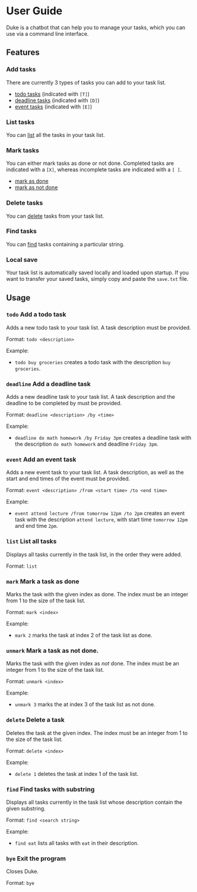 # User Guide

Duke is a chatbot that can help you to manage your tasks,
which you can use via a command line interface.

## Features

### Add tasks
There are currently 3 types of tasks you can add to your task list.
- [todo tasks](#todo-add-a-todo-task) (indicated with `[T]`)
- [deadline tasks](#deadline-add-a-deadline-task) (indicated with `[D]`)
- [event tasks](#event-add-an-event-task) (indicated with `[E]`)

### List tasks
You can [list](#list-list-all-tasks) all the tasks in your task list.

### Mark tasks
You can either mark tasks as done or not done.
Completed tasks are indicated with a `[X]`, whereas incomplete tasks are indicated with a `[ ]`.
- [mark as done](#mark-mark-a-task-as-done)
- [mark as not done](#unmark-mark-a-task-as-not-done)

### Delete tasks
You can [delete](#delete-delete-a-task) tasks from your task list.

### Find tasks
You can [find](#find-find-tasks-with-substring) tasks containing a particular string.

### Local save
Your task list is automatically saved locally and loaded upon startup.
If you want to transfer your saved tasks, simply copy and paste the `save.txt` file.

## Usage 

### `todo` Add a todo task
Adds a new todo task to your task list. A task description must be provided.

Format: `todo <description>`

Example:
- `todo buy groceries` creates a todo task with the description `buy groceries`.

### `deadline` Add a deadline task
Adds a new deadline task to your task list.
A task description and the deadline to be completed by must be provided.

Format: `deadline <description> /by <time>`

Example:
- `deadline do math homework /by Friday 3pm` creates a deadline task
  with the description `do math homework` and deadline `Friday 3pm`.

### `event` Add an event task
Adds a new event task to your task list.
A task description, as well as the start and end times of the event must be provided.

Format: `event <description> /from <start time> /to <end time>`

Example:
- `event attend lecture /from tomorrow 12pm /to 2pm` creates an event task with the description `attend lecture`,
  with start time `tomorrow 12pm` and end time `2pm`.

### `list` List all tasks
Displays all tasks currently in the task list, in the order they were added.

Format: `list`

### `mark` Mark a task as done
Marks the task with the given index as done.
The index must be an integer from 1 to the size of the task list.

Format: `mark <index>`

Example:
- `mark 2` marks the task at index 2 of the task list as done.

### `unmark` Mark a task as not done.
Marks the task with the given index as *not* done.
The index must be an integer from 1 to the size of the task list.

Format: `unmark <index>`

Example:
- `unmark 3` marks the at index 3 of the task list as not done.

### `delete` Delete a task
Deletes the task at the given index.
The index must be an integer from 1 to the size of the task list.

Format: `delete <index>`

Example:
- `delete 1` deletes the task at index 1 of the task list.

### `find` Find tasks with substring
Displays all tasks currently in the task list whose description contain the given substring.

Format: `find <search string>`

Example:
- `find eat` lists all tasks with `eat` in their description.

### `bye` Exit the program
Closes Duke.

Format: `bye`
